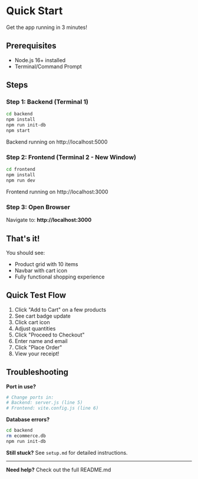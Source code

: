 # Quick Start

Get the app running in 3 minutes!

## Prerequisites
- Node.js 16+ installed
- Terminal/Command Prompt

## Steps

### Step 1: Backend (Terminal 1)
```bash
cd backend
npm install
npm run init-db
npm start
```
Backend running on http://localhost:5000

### Step 2: Frontend (Terminal 2 - New Window)
```bash
cd frontend
npm install
npm run dev
```
Frontend running on http://localhost:3000

### Step 3: Open Browser
Navigate to: **http://localhost:3000**

## That's it!

You should see:
- Product grid with 10 items
- Navbar with cart icon
- Fully functional shopping experience

## Quick Test Flow

1. Click "Add to Cart" on a few products
2. See cart badge update
3. Click cart icon
4. Adjust quantities
5. Click "Proceed to Checkout"
6. Enter name and email
7. Click "Place Order"
8. View your receipt!

## Troubleshooting

**Port in use?**
```bash
# Change ports in:
# Backend: server.js (line 5)
# Frontend: vite.config.js (line 6)
```

**Database errors?**
```bash
cd backend
rm ecommerce.db
npm run init-db
```

**Still stuck?**
See `setup.md` for detailed instructions.

---

**Need help?** Check out the full README.md

